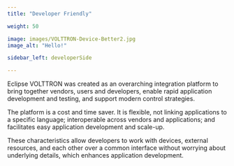 ```yaml
---
title: "Developer Friendly"

weight: 50

image: images/VOLTTRON-Device-Better2.jpg
image_alt: "Hello!"

sidebar_left: developerSide

---
```


Eclipse VOLTTRON was created as an overarching integration platform to bring together vendors, users and developers, enable rapid application development and testing, and support modern control strategies.

The platform is a cost and time saver. It is flexible, not linking applications to a specific language; interoperable across vendors and applications; and facilitates easy application development and scale-up.

These characteristics allow developers to work with devices, external resources, and each other over a common interface without worrying about underlying details, which enhances application development.